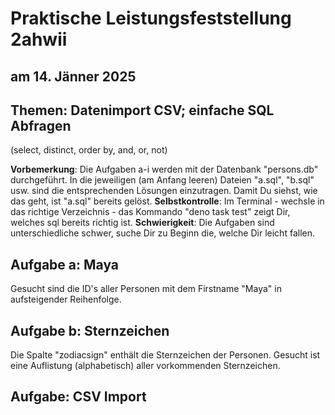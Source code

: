 # Praktische Leistungsfeststellung 2ahwii

## am 14. Jänner 2025

## Themen: Datenimport CSV; einfache SQL Abfragen

(select, distinct, order by, and, or, not)

**Vorbemerkung**: Die Aufgaben a-i werden mit der Datenbank "persons.db" durchgeführt. In die jeweiligen (am Anfang leeren) Dateien "a.sql", "b.sql" usw. sind die entsprechenden Lösungen einzutragen. Damit Du siehst, wie das geht, ist "a.sql" bereits gelöst. **Selbstkontrolle**: Im Terminal - wechsle in das richtige Verzeichnis - das Kommando "deno task test" zeigt Dir, welches sql bereits richtig ist.
**Schwierigkeit**: Die Aufgaben sind unterschiedliche schwer, suche Dir zu Beginn die, welche Dir leicht fallen.

## Aufgabe a: Maya

Gesucht sind die ID's aller Personen mit dem Firstname "Maya" in aufsteigender Reihenfolge.

## Aufgabe b: Sternzeichen

Die Spalte "zodiacsign" enthält die Sternzeichen der Personen. Gesucht ist eine Auflistung (alphabetisch) aller vorkommenden Sternzeichen.

## Aufgabe: CSV Import
